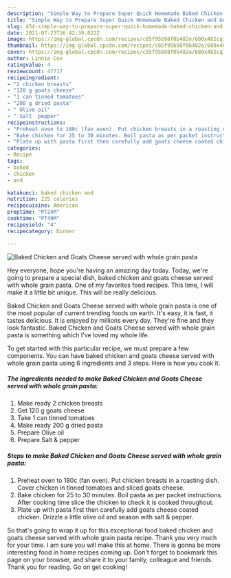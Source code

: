 ```yaml
---
description: "Simple Way to Prepare Super Quick Homemade Baked Chicken and Goats Cheese served with whole grain pasta"
title: "Simple Way to Prepare Super Quick Homemade Baked Chicken and Goats Cheese served with whole grain pasta"
slug: 454-simple-way-to-prepare-super-quick-homemade-baked-chicken-and-goats-cheese-served-with-whole-grain-pasta
date: 2021-07-23T16:42:39.822Z
image: https://img-global.cpcdn.com/recipes/c85f95b98f0b482e/680x482cq70/baked-chicken-and-goats-cheese-served-with-whole-grain-pasta-recipe-main-photo.jpg
thumbnail: https://img-global.cpcdn.com/recipes/c85f95b98f0b482e/680x482cq70/baked-chicken-and-goats-cheese-served-with-whole-grain-pasta-recipe-main-photo.jpg
cover: https://img-global.cpcdn.com/recipes/c85f95b98f0b482e/680x482cq70/baked-chicken-and-goats-cheese-served-with-whole-grain-pasta-recipe-main-photo.jpg
author: Linnie Cox
ratingvalue: 4
reviewcount: 47717
recipeingredient:
- "2 chicken breasts"
- "120 g goats cheese"
- "1 can tinned tomatoes"
- "200 g dried pasta"
- " Olive oil"
- " Salt  pepper"
recipeinstructions:
- "Preheat oven to 180c (fan oven). Put chicken breasts in a roasting dish. Cover chicken in tinned tomatoes and sliced goats cheese."
- "Bake chicken for 25 to 30 minutes. Boil pasta as per packet instructions. After cooking time slice the chicken to check it is cooked throughout."
- "Plate up with pasta first then carefully add goats cheese coated chicken. Drizzle a little olive oil and season with salt &amp; pepper."
categories:
- Recipe
tags:
- baked
- chicken
- and

katakunci: baked chicken and 
nutrition: 225 calories
recipecuisine: American
preptime: "PT24M"
cooktime: "PT49M"
recipeyield: "4"
recipecategory: Dinner

---
```



![Baked Chicken and Goats Cheese served with whole grain pasta](https://img-global.cpcdn.com/recipes/c85f95b98f0b482e/680x482cq70/baked-chicken-and-goats-cheese-served-with-whole-grain-pasta-recipe-main-photo.jpg)

Hey everyone, hope you're having an amazing day today. Today, we're going to prepare a special dish, baked chicken and goats cheese served with whole grain pasta. One of my favorites food recipes. This time, I will make it a little bit unique. This will be really delicious.

Baked Chicken and Goats Cheese served with whole grain pasta is one of the most popular of current trending foods on earth. It's easy, it is fast, it tastes delicious. It is enjoyed by millions every day. They're fine and they look fantastic. Baked Chicken and Goats Cheese served with whole grain pasta is something which I've loved my whole life.




To get started with this particular recipe, we must prepare a few components. You can have baked chicken and goats cheese served with whole grain pasta using 6 ingredients and 3 steps. Here is how you cook it.

<!--inarticleads1-->

##### The ingredients needed to make Baked Chicken and Goats Cheese served with whole grain pasta:

1. Make ready 2 chicken breasts
1. Get 120 g goats cheese
1. Take 1 can tinned tomatoes
1. Make ready 200 g dried pasta
1. Prepare  Olive oil
1. Prepare  Salt &amp; pepper




<!--inarticleads2-->

##### Steps to make Baked Chicken and Goats Cheese served with whole grain pasta:

1. Preheat oven to 180c (fan oven). Put chicken breasts in a roasting dish. Cover chicken in tinned tomatoes and sliced goats cheese.
1. Bake chicken for 25 to 30 minutes. Boil pasta as per packet instructions. After cooking time slice the chicken to check it is cooked throughout.
1. Plate up with pasta first then carefully add goats cheese coated chicken. Drizzle a little olive oil and season with salt &amp; pepper.




So that's going to wrap it up for this exceptional food baked chicken and goats cheese served with whole grain pasta recipe. Thank you very much for your time. I am sure you will make this at home. There is gonna be more interesting food in home recipes coming up. Don't forget to bookmark this page on your browser, and share it to your family, colleague and friends. Thank you for reading. Go on get cooking!
